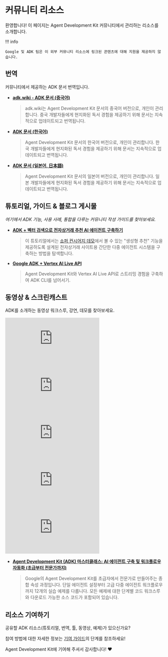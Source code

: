 # 커뮤니티 리소스

환영합니다! 이 페이지는 Agent Development Kit 커뮤니티에서 관리하는 리소스를 소개합니다.

!!! info

    Google 및 ADK 팀은 이 외부 커뮤니티 리소스에 링크된 콘텐츠에 대해 지원을 제공하지 않습니다.

## 번역

커뮤니티에서 제공하는 ADK 문서 번역입니다.

*   **[adk.wiki - ADK 문서 (중국어)](https://adk.wiki/)**

    > adk.wiki는 Agent Development Kit 문서의 중국어 버전으로, 개인이 관리합니다. 중국 개발자들에게 현지화된 독서 경험을 제공하기 위해 문서는 지속적으로 업데이트되고 번역됩니다.

*   **[ADK 문서 (한국어)](https://adk-labs.github.io/adk-docs/ko/)**

    > Agent Development Kit 문서의 한국어 버전으로, 개인이 관리합니다. 한국 개발자들에게 현지화된 독서 경험을 제공하기 위해 문서는 지속적으로 업데이트되고 번역됩니다.

*   **[ADK 문서 (일본어, 日本語)](https://adk-labs.github.io/adk-docs/ja/)**

    > Agent Development Kit 문서의 일본어 버전으로, 개인이 관리합니다. 일본 개발자들에게 현지화된 독서 경험을 제공하기 위해 문서는 지속적으로 업데이트되고 번역됩니다.

## 튜토리얼, 가이드 & 블로그 게시물

*여기에서 ADK 기능, 사용 사례, 통합을 다루는 커뮤니티 작성 가이드를 찾아보세요.*

*   **[ADK + 벡터 검색으로 전자상거래 추천 AI 에이전트 구축하기](https://github.com/google/adk-docs/blob/main/examples/python/notebooks/shop_agent.ipynb)**

    > 이 튜토리얼에서는 [쇼퍼 컨시어지 데모](https://www.youtube.com/watch?v=LwHPYyw7u6U)에서 볼 수 있는 "생성형 추천" 기능을 제공하도록 설계된 전자상거래 사이트용 간단한 다중 에이전트 시스템을 구축하는 방법을 탐색합니다.

* **[Google ADK + Vertex AI Live API](https://medium.com/google-cloud/google-adk-vertex-ai-live-api-125238982d5e)**

    > Agent Development Kit와 Vertex AI Live API로 스트리밍 경험을 구축하여 ADK CLI를 넘어서기.

## 동영상 & 스크린캐스트

ADK를 소개하는 동영상 워크스루, 강연, 데모를 찾아보세요.

<div class="video-grid">
  <div class="video-item">
    <div class="video-container">
      <iframe src="https://www.youtube-nocookie.com/embed/zgrOwow_uTQ?si=1xVxuZyW022Rq5ZC" title="YouTube video player" frameborder="0" allow="accelerometer; autoplay; clipboard-write; encrypted-media; gyroscope; picture-in-picture; web-share" referrerpolicy="strict-origin-when-cross-origin" allowfullscreen></iframe>
    </div>
  </div>

  <div class="video-item">
    <div class="video-container">
      <iframe src="https://www.youtube-nocookie.com/embed/44C8u0CDtSo?si=EkZu_m5O-fQPzORk" title="YouTube video player" frameborder="0" allow="accelerometer; autoplay; clipboard-write; encrypted-media; gyroscope; picture-in-picture; web-share" referrerpolicy="strict-origin-when-cross-origin" allowfullscreen></iframe>
    </div>
  </div>

  <div class="video-item">
    <div class="video-container">
      <iframe src="https://www.youtube-nocookie.com/embed/efcUXoMX818?si=Dwez2zH8OSwf7Ktg" title="YouTube video player" frameborder="0" allow="accelerometer; autoplay; clipboard-write; encrypted-media; gyroscope; picture-in-picture; web-share" referrerpolicy="strict-origin-when-cross-origin" allowfullscreen></iframe>
    </div>
  </div>

  <div class="video-item">
    <div class="video-container">
      <iframe src="https://www.youtube-nocookie.com/embed/hPzjkQFV5yI?si=GNbDQ1iqP4fok-SY" title="YouTube video player" frameborder="0" allow="accelerometer; autoplay; clipboard-write; encrypted-media; gyroscope; picture-in-picture; web-share" referrerpolicy="strict-origin-when-cross-origin" allowfullscreen></iframe>
    </div>
  </div>

  <div class="video-item">
    <div class="video-container">
      <iframe src="https://www.youtube-nocookie.com/embed/LwHPYyw7u6U" title="YouTube video player" frameborder="0" allow="accelerometer; autoplay; clipboard-write; encrypted-media; gyroscope; picture-in-picture; web-share" referrerpolicy="strict-origin-when-cross-origin" allowfullscreen></iframe>
    </div>
  </div>

</div>

*   **[Agent Development Kit (ADK) 마스터클래스: AI 에이전트 구축 및 워크플로우 자동화 (초급부터 전문가까지)](https://www.youtube.com/watch?v=P4VFL9nIaIA)**

    > Google의 Agent Development Kit를 초급자에서 전문가로 만들어주는 종합 속성 과정입니다.
    > 단일 에이전트 설정부터 고급 다중 에이전트 워크플로우까지 12개의 실습 예제를 다룹니다.
    > 모든 예제에 대한 단계별 코드 워크스루와 다운로드 가능한 소스 코드가 포함되어 있습니다.

## 리소스 기여하기

공유할 ADK 리소스(튜토리얼, 번역, 툴, 동영상, 예제)가 있으신가요?

참여 방법에 대한 자세한 정보는 [기여 가이드](contributing-guide.md)의 단계를 참조하세요!

Agent Development Kit에 기여해 주셔서 감사합니다! ❤️